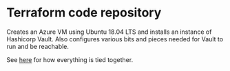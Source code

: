 # Terraform code repository

Creates an Azure VM using Ubuntu 18.04 LTS and installs an instance of Hashicorp Vault. Also configures various bits and pieces needed for Vault to run and be reachable.

See [here](https://github.com/fabiendelpierre/my-azure-msdn-subscription) for how everything is tied together.